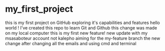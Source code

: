 # my_first_project
this is my first project on GitHub exploring it's capabilities and features 
hello world ! I've created this repo to learn Git and Github 
this change was made on my local computer
this is my first new feature!
new update with my msasaboteur account not kalepho aiming for the my-feature branch 
the new change after changing all the emails and using cmd and terminal
